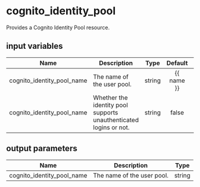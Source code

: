 # cognito_identity_pool

Provides a Cognito Identity Pool resource.

## input variables

| Name | Description | Type | Default | Required |
|------|-------------|:----:|:-----:|:-----:|
|cognito_identity_pool_name|The name of the user pool.|string|{{ name }}|No|
|cognito_identity_pool_name|Whether the identity pool supports unauthenticated logins or not.|string|false|No|


## output parameters

| Name | Description | Type |
|------|-------------|:----:|
|cognito_identity_pool_name|The name of the user pool.|string|

